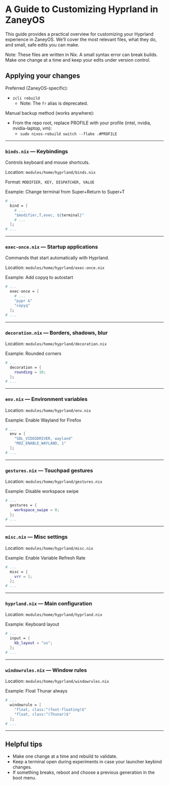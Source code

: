 # A Guide to Customizing Hyprland in ZaneyOS

This guide provides a practical overview for customizing your Hyprland experience in ZaneyOS. We’ll cover the most relevant files, what they do, and small, safe edits you can make.

Note: These files are written in Nix. A small syntax error can break builds. Make one change at a time and keep your edits under version control.

## Applying your changes

Preferred (ZaneyOS-specific):
- `zcli rebuild`
  - Note: The `fr` alias is deprecated.

Manual backup method (works anywhere):
- From the repo root, replace PROFILE with your profile (intel, nvidia, nvidia-laptop, vm):
  - `sudo nixos-rebuild switch --flake .#PROFILE`

---

### `binds.nix` — Keybindings

Controls keyboard and mouse shortcuts.

Location: `modules/home/hyprland/binds.nix`

Format: `MODIFIER, KEY, DISPATCHER, VALUE`

Example: Change terminal from Super+Return to Super+T

```nix
# ...
  bind = [
    # ...
    "$modifier,T,exec, ${terminal}"
    # ...
  ];
# ...
```

---

### `exec-once.nix` — Startup applications

Commands that start automatically with Hyprland.

Location: `modules/home/hyprland/exec-once.nix`

Example: Add copyq to autostart

```nix
# ...
  exec-once = [
    # ...
    "pypr &"
    "copyq"
  ];
# ...
```

---

### `decoration.nix` — Borders, shadows, blur

Location: `modules/home/hyprland/decoration.nix`

Example: Rounded corners

```nix
# ...
  decoration = {
    rounding = 10;
  };
# ...
```

---

### `env.nix` — Environment variables

Location: `modules/home/hyprland/env.nix`

Example: Enable Wayland for Firefox

```nix
# ...
  env = [
    "SDL_VIDEODRIVER, wayland"
    "MOZ_ENABLE_WAYLAND, 1"
  ];
# ...
```

---

### `gestures.nix` — Touchpad gestures

Location: `modules/home/hyprland/gestures.nix`

Example: Disable workspace swipe

```nix
# ...
  gestures = {
    workspace_swipe = 0;
  };
# ...
```

---

### `misc.nix` — Misc settings

Location: `modules/home/hyprland/misc.nix`

Example: Enable Variable Refresh Rate

```nix
# ...
  misc = {
    vrr = 1;
  };
# ...
```

---

### `hyprland.nix` — Main configuration

Location: `modules/home/hyprland/hyprland.nix`

Example: Keyboard layout

```nix
# ...
  input = {
    kb_layout = "us";
  };
# ...
```

---

### `windowrules.nix` — Window rules

Location: `modules/home/hyprland/windowrules.nix`

Example: Float Thunar always

```nix
# ...
  windowrule = [
    "float, class:^(foot-floating)$"
    "float, class:^(Thunar)$"
  ];
# ...
```

---

## Helpful tips

- Make one change at a time and rebuild to validate.
- Keep a terminal open during experiments in case your launcher keybind changes.
- If something breaks, reboot and choose a previous generation in the boot menu.
